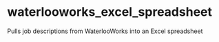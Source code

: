 # waterlooworks_excel_spreadsheet
Pulls job descriptions from WaterlooWorks into an Excel spreadsheet
